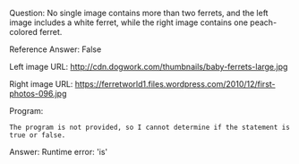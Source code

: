 Question: No single image contains more than two ferrets, and the left image includes a white ferret, while the right image contains one peach-colored ferret.

Reference Answer: False

Left image URL: http://cdn.dogwork.com/thumbnails/baby-ferrets-large.jpg

Right image URL: https://ferretworld1.files.wordpress.com/2010/12/first-photos-096.jpg

Program:

```
The program is not provided, so I cannot determine if the statement is true or false.
```
Answer: Runtime error: 'is'

